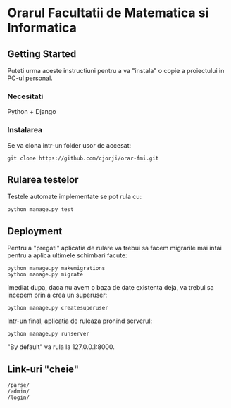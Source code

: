 # Orarul Facultatii de Matematica si Informatica

## Getting Started

Puteti urma aceste instructiuni pentru a va "instala" o copie a proiectului in PC-ul personal. 

### Necesitati

Python + Django

### Instalarea

Se va clona intr-un folder usor de accesat:

```
git clone https://github.com/cjorji/orar-fmi.git
```

## Rularea testelor

Testele automate implementate se pot rula cu:

```
python manage.py test
```

## Deployment

Pentru a "pregati" aplicatia de rulare va trebui sa facem migrarile mai intai pentru a aplica ultimele schimbari facute:

```
python manage.py makemigrations
python manage.py migrate
```

Imediat dupa, daca nu avem o baza de date existenta deja, va trebui sa incepem prin a crea un superuser:

```
python manage.py createsuperuser
```

Intr-un final, aplicatia de ruleaza pronind serverul:

```
python manage.py runserver
```
"By default" va rula la 127.0.0.1:8000.

## Link-uri "cheie"
```
/parse/
/admin/
/login/
```
